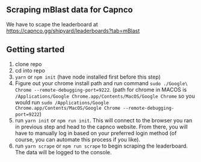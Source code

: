 ## Scraping mBlast data for Capnco

We have to scape the leaderboard at https://capnco.gg/shipyard/leaderboards?tab=mBlast

## Getting started
1. clone repo
2. cd into repo
3. `yarn` or `npm init` (have node installed first before this step)
4. Figure out your chrome install path and run command `sudo ./Google\ Chrome --remote-debugging-port=9222`. (path for chrome in MACOS is `/Applications/Google Chrome.app/Contents/MacOS/Google Chrome` so you would run `sudo /Applications/Google Chrome.app/Contents/MacOS/Google Chrome --remote-debugging-port=9222`) 
5. run `yarn init` or `npm run init`. This will connect to the browser you ran in previous step and head to the capnco website. From there, you will have to manually log in based on your preferred login method (of course, you can automate this process if you like).
6. run `yarn scrape` or `npm run scrape` to begin scraping the leaderboard. The data will be logged to the console.